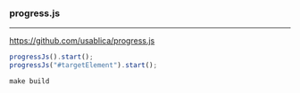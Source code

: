 ### progress.js
---
https://github.com/usablica/progress.js

```js
progressJs().start();
progressJs("#targetElement").start();
```

```
make build
```

```
```


